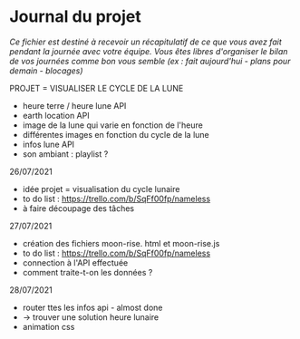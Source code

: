 # Journal du projet

*Ce fichier est destiné à recevoir un récapitulatif de ce que vous avez fait pendant la journée avec votre équipe. Vous êtes libres d'organiser le bilan de vos journées comme bon vous semble (ex : fait aujourd'hui - plans pour demain - blocages)*

PROJET = VISUALISER LE CYCLE DE LA LUNE
- heure terre / heure lune API
- earth location API
- image de la lune qui varie en fonction de l'heure
- différentes images en fonction du cycle de la lune
- infos lune API
- son ambiant : playlist ?

26/07/2021

- idée projet = visualisation du cycle lunaire
- to do list : https://trello.com/b/SqFf00fp/nameless
- à faire découpage des tâches

27/07/2021

- création des fichiers moon-rise. html et moon-rise.js
- to do list : https://trello.com/b/SqFf00fp/nameless
- connection à l'API effectuée
- comment traite-t-on les données ?

28/07/2021

- router ttes les infos api - almost done
- -> trouver une solution heure lunaire
- animation css


